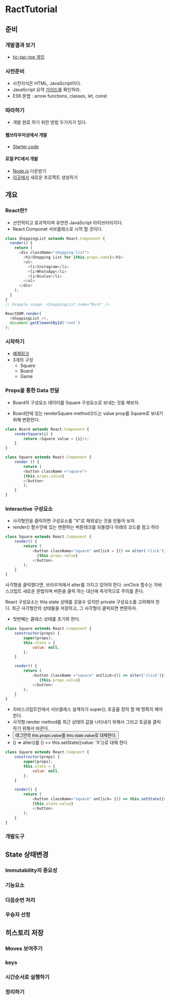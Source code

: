 # RactTutorial

## 준비
### 개발결과 보기 
* [tic-tac-toe 게임](https://codepen.io/gaearon/pen/gWWZgR?editors=001)
### 사전준비 
* 사전지식은 HTML, JavaScript이다.
* JavaScript 요약 [가이드](https://developer.mozilla.org/en-US/docs/Web/JavaScript/A_re-introduction_to_JavaScript)를 확인하라. 
* ES6 문법 : arrow functions, classes, let, const 
 
### 따라하기 
* 개발 완료 하기 위한 방법 두가지가 있다.
#### 웹브라우저상에서 개발
* [Starter code](https://codepen.io/gaearon/pen/oWWQNa?editors=0010)
#### 로컬 PC에서 개발
* [Node.js](https://nodejs.org/en/) 다운받기
* [이곳에서](https://reactjs.org/docs/installation.html#creating-a-new-application) 새로운 프로젝트 생성하기 

## 개요 
### React란?
* 선언적이고 효과적이며 유연한 JavaScript 라이브러리이다.
* React.Componet 서브클래스로 시작 할 것이다. 


```javascript
class ShoppingList extends React.Component {
  render() {
    return (
      <div className="shopping-list">
        <h1>Shopping List for {this.props.name}</h1>
        <ul>
          <li>Instagram</li>
          <li>WhatsApp</li>
          <li>Oculus</li>
        </ul>
      </div>
    );
  }
}
// Example usage: <ShoppingList name="Mark" />

ReactDOM.render(
  <ShoppingList />,
  document.getElementById('root')
);
```
### 시작하기
* [예제링크](https://codepen.io/gaearon/pen/oWWQNa?editors=0010)
* 3개의 구성
  * Square
  * Board
  * Game

### Props을 통한 Data 전달
* Board의 구성요소 데이터를 Square 구성요소로 보내는 것을 해보자.

 * Board안에 있는 renderSquare method코드는 value prop를 Square로 보내기위해 변환한다. 
```javascript
class Board extends React.Component {
    renderSquare(i) {
        return <Square value = {i}/>;
    }
}

class Square extends React.Component {
    render () {
        return (
        <button className ="square">
        {this.props.value}
        </button>
        );
    }
}

```
### Interactive 구성요소
* 사각형안을 클릭하면 구성요소를 "X"로 채워넣는 것을 만들어 보자
 * render() 함수안에 있는 변환하는 버튼태크를 되돌렸다 아래의 코드를 참고 하라


```javascript
class Square extends React.Component {
    render() {
        return (
            <button className="square" onClick = {() => alter('click')}>
              {this.props.value}
            </button>
        );
    }
}
```
사각형을 클릭했다면, 브라우저에서 alter를 가지고 있어야 한다.
onClick 함수는 자바스크립트 새로운 문법이며 버튼을 클릭 하는 대신에 즉각적으로 주의를 준다.

React 구성요소는 this.state 상태를 갖을수 있지만 private 구성요소를 고려해야 한다.
최근 사각형안의 상태들을 저장하고, 그 사각형이 클릭되면 변환하자. 

* 첫번째는 클래스 상태를 초기화 한다.
 ```javascript
 class Square extends React.Component {
     constructor(props) {
         super(props);
         this.state = {
             value: null,
         };
     }

     render() {
         return (
             <button className ="square" onClick={() => alter('click')}>
                {this.props.value}
             </button>
         );
     }
 }
```
* 자바스크립트안에서 서브클래스 설계자가 super(); 호출를 정의 할 때 명확히 해야한다.
* 사각형 render method를 최근 상태의 값을 나타내기 위해서 그리고 토글을 클릭하기 위해서 바꾼다. 
 * <button>태그안의 this.props.value를 this.state.value로 대체한다. 
 * () => alter()를 () => this.setState({value: 'X'})로 대체 한다 

 ```javascript
 class Square extends React.Compnent {
     constructor(props) {
         super(props);
         this.state = {
             value: null,
         };
     }

     render() {
         return (
             <button className="square" onClick= {() => this.setState({value: 'X'})}>
             {this.state.value}
             </button>
         );
     }
 }  
 ```

### 개발도구

## State 상태변경 
### Immutability의 중요성 
### 기능요소 
### 다음순번 처리 
### 우승자 선정

## 히스토리 저장
### Moves 보여주기 
### keys
### 시간순서로 실행하기 
### 정리하기 





